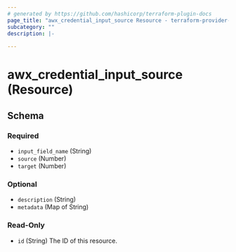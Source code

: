 ```yaml
---
# generated by https://github.com/hashicorp/terraform-plugin-docs
page_title: "awx_credential_input_source Resource - terraform-provider-awx"
subcategory: ""
description: |-
  
---
```


# awx_credential_input_source (Resource)





<!-- schema generated by tfplugindocs -->
## Schema

### Required

- `input_field_name` (String)
- `source` (Number)
- `target` (Number)

### Optional

- `description` (String)
- `metadata` (Map of String)

### Read-Only

- `id` (String) The ID of this resource.
